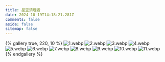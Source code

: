 ```yaml
---
title: 星空清理者
date: 2024-10-19T14:18:21.281Z
comments: false
aside: false
sitemap: false
---
```


{% gallery true, 220, 10 %}
![1.webp](https://cdn.jsdmirror.com/gh/bilibiliworld/picgo@main/pixpin/星空清理者/1.webp)
![2.webp](https://cdn.jsdmirror.com/gh/bilibiliworld/picgo@main/pixpin/星空清理者/2.webp)
![3.webp](https://cdn.jsdmirror.com/gh/bilibiliworld/picgo@main/pixpin/星空清理者/3.webp)
![4.webp](https://cdn.jsdmirror.com/gh/bilibiliworld/picgo@main/pixpin/星空清理者/4.webp)
![5.webp](https://cdn.jsdmirror.com/gh/bilibiliworld/picgo@main/pixpin/星空清理者/5.webp)
![6.webp](https://cdn.jsdmirror.com/gh/bilibiliworld/picgo@main/pixpin/星空清理者/6.webp)
![7.webp](https://cdn.jsdmirror.com/gh/bilibiliworld/picgo@main/pixpin/星空清理者/7.webp)
![8.webp](https://cdn.jsdmirror.com/gh/bilibiliworld/picgo@main/pixpin/星空清理者/8.webp)
![9.webp](https://cdn.jsdmirror.com/gh/bilibiliworld/picgo@main/pixpin/星空清理者/9.webp)
![10.webp](https://cdn.jsdmirror.com/gh/bilibiliworld/picgo@main/pixpin/星空清理者/10.webp)
![11.webp](https://cdn.jsdmirror.com/gh/bilibiliworld/picgo@main/pixpin/星空清理者/11.webp)
{% endgallery %}
